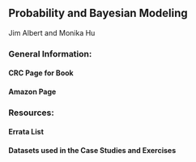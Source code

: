 ## Probability and Bayesian Modeling

Jim Albert and Monika Hu


### General Information:

#### CRC Page for Book
#### Amazon Page


### Resources:

#### Errata List
#### Datasets used in the Case Studies and Exercises
